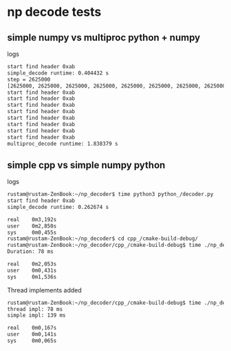 # np decode tests
## simple numpy vs multiproc python + numpy
logs
```bash
start find header 0xab
simple_decode runtime: 0.404432 s
step = 2625000
[2625000, 2625000, 2625000, 2625000, 2625000, 2625000, 2625000, 2625000]
start find header 0xab
start find header 0xab
start find header 0xab
start find header 0xab
start find header 0xab
start find header 0xab
start find header 0xab
start find header 0xab
multiproc_decode runtime: 1.838379 s
```

## simple cpp vs simple numpy python
logs
```bash
rustam@rustam-ZenBook:~/np_decoder$ time python3 python_/decoder.py 
start find header 0xab
simple_decode runtime: 0.262674 s

real    0m3,192s
user    0m2,850s
sys     0m0,455s
rustam@rustam-ZenBook:~/np_decoder$ cd cpp_/cmake-build-debug/
rustam@rustam-ZenBook:~/np_decoder/cpp_/cmake-build-debug$ time ./np_decoder 
Duration: 78 ms

real    0m2,053s
user    0m0,431s
sys     0m1,536s

```
Thread implements added 
```bash
rustam@rustam-ZenBook:~/np_decoder/cpp_/cmake-build-debug$ time ./np_decoder 
thread impl: 78 ms
simple impl: 139 ms

real    0m0,167s
user    0m0,141s
sys     0m0,065s

```



